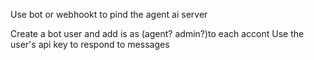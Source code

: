 Use bot or webhookt to pind the agent ai server

Create a bot user and add is as (agent? admin?)to each accont
Use the user's api key to respond to messages
